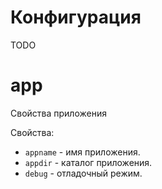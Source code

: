
Конфигурация
============

TODO

app
===

Свойства приложения

Свойства:

* `appname` - имя приложения. 
* `appdir` - каталог приложения.
* `debug` - отладочный режим.
